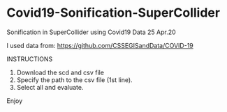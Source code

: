 # Covid19-Sonification-SuperCollider
Sonification in SuperCollider using Covid19 Data  25 Apr.20

I used data from: https://github.com/CSSEGISandData/COVID-19

INSTRUCTIONS

1) Download the scd and csv file
2) Specify the path to the csv file (1st line).
3) Select all and evaluate.

Enjoy
